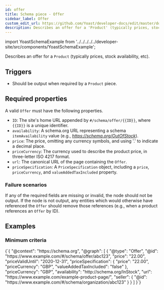 ```yaml
---
id: offer
title: Schema piece - Offer
sidebar_label: Offer
custom_edit_url: https://github.com/Yoast/developer-docs/edit/master/docs/features/schema/pieces/offer.md
description: Describes an offer for a 'Product' (typically prices, stock availability, etc).
---
```

import YoastSchemaExample from '../../../../../developer-site/src/components/YoastSchemaExample';

Describes an offer for a `Product` (typically prices, stock availability, etc).

## Triggers
* Should be output when required by a `Product` piece.

## Required properties
A valid `Offer` must have the following properties.
* `ID`: The site's home URL appended by `#/schema/offer/{{ID}}`, where `{{ID}}` is a unique identifier.
* `availability`: A schema.org URL representing a schema `itemAvailability` value (e.g., *https://schema.org/OutOfStock*).
* `price`: The price, omitting any currency symbols, and using '.' to indicate a decimal place.
* `priceCurrency`: The currency used to describe the product price, in three-letter ISO 4217 format.
* `url`: The canonical URL of the page containing the `Offer`.
* `priceSpecification`: A `PriceSpecification` object, including a `price`, `priceCurrency`, and `valueAddedTaxIncluded` property.

### Failure scenarios
If any of the required fields are missing or invalid, the node should not be output.
If the node is not output, any entities which would otherwise have referenced the `Offer` should remove those references (e.g., when a product references an  `Offer`  by ID).

## Examples

### Minimum criteria

<YoastSchemaExample>
{`{
      "@context": "https://schema.org",
      "@graph": [
          {
              "@type": "Offer",
              "@id": "https://www.example.com/#/schema/offer/abc123",
              "price": "22.00",
              "priceValidUntil": "2020-12-31",
              "priceSpecification": {
                  "price": "22.00",
                  "priceCurrency": "GBP",
                  "valueAddedTaxIncluded": "false"
              },
              "priceCurrency": "GBP",
              "availability": "http://schema.org/InStock",
              "url": "https://www.example.com/example-product-page/",
              "seller": {
                  "@id": "https://www.example.com/#/schema/organization/abc123"
              }
          }
      ]
  }`}
</YoastSchemaExample>
